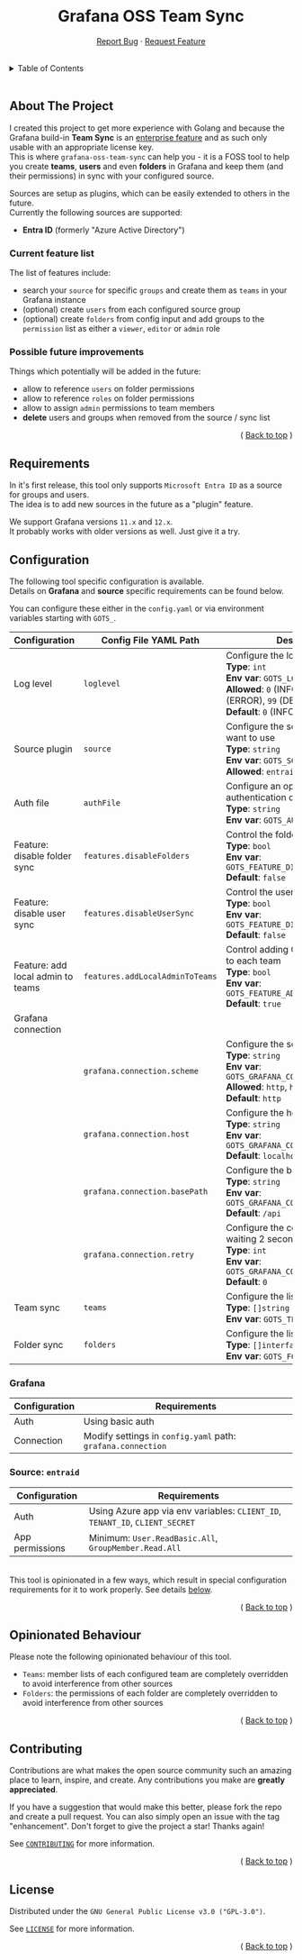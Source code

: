 <div id="top"></div>

<!-- PROJECT LOGO -->
<br />
<div align="center">
  <!--
  <a href="https://github.com/skuethe/grafana-oss-team-sync">
    <img src="images/logo.png" alt="Logo" width="80" height="80">
  </a>
  -->
  <h1 align="center"><strong>Grafana OSS Team Sync</strong></h1>
  <p align="center">
    <a href="https://github.com/skuethe/grafana-oss-team-sync/issues">Report Bug</a>
    ·
    <a href="https://github.com/skuethe/grafana-oss-team-sync/issues">Request Feature</a>
    <br/>
    <br/>

<!-- PROJECT SHIELDS -->
<!--
*** declarations on the bottom of this document
[![Contributors][contributors-shield]][contributors-url]
[![Forks][forks-shield]][forks-url]
[![Stargazers][stars-shield]][stars-url]
[![Issues][issues-shield]][issues-url]
[![MIT License][license-shield]][license-url]
-->

  </p>
</div>

<!-- TABLE OF CONTENTS -->
<details>
  <summary>Table of Contents</summary>
  &nbsp;
  <ul>
    <li><a href="#about-the-project">About The Project</a></li>
    <li><a href="#requirements">Requirements</a></li>
    <li><a href="#configuration">Configuration</a></li>
      <ul>
        <li><a href="#grafana">Grafana</a></li>
        <li><a href="#source-entraid">Source: EntraID</a></li>
      </ul>
    <li><a href="#opinionated-behaviour">Opinionated Behaviour</a></li>
    <li><a href="#contributing">Contributing</a></li>
    <li><a href="#license">License</a></li>
  </ul>
</details>
<br/>



<!-- ABOUT THE PROJECT -->
## About The Project

I created this project to get more experience with Golang and because the Grafana build-in **Team Sync** is an [enterprise feature][1] and as such only usable with an appropriate license key.  
This is where `grafana-oss-team-sync` can help you - it is a FOSS tool to help you create **teams**, **users** and even **folders** in Grafana and keep them (and their permissions) in sync with your configured source.  

Sources are setup as plugins, which can be easily extended to others in the future.  
Currently the following sources are supported:  
- **Entra ID** (formerly "Azure Active Directory")

### Current feature list

The list of features include:  

- search your `source` for specific `groups` and create them as `teams` in your Grafana instance
- (optional) create `users` from each configured source group
- (optional) create `folders` from config input and add groups to the `permission` list as either a `viewer`, `editor` or `admin` role

### Possible future improvements

Things which potentially will be added in the future:

- allow to reference `users` on folder permissions
- allow to reference `roles` on folder permissions
- allow to assign `admin` permissions to team members
- **delete** users and groups when removed from the source / sync list

<p align="right">( <a href="#top">Back to top</a> )</p>


<!-- Requirements -->
## Requirements

In it's first release, this tool only supports `Microsoft Entra ID` as a source for groups and users.  
The idea is to add new sources in the future as a "plugin" feature.

We support Grafana versions `11.x` and `12.x`.  
It probably works with older versions as well. Just give it a try.


<!-- Configuration -->
## Configuration

The following tool specific configuration is available.  
Details on **Grafana** and **source** specific requirements can be found below.

You can configure these either in the `config.yaml` or via environment variables starting with `GOTS_`.

| Configuration                     | Config File YAML Path           | Description |
|-----------------------------------|---------------------------------|-------------|
| Log level                         | `loglevel`                      | Configure the log level<br>**Type**: `int`<br>**Env var**: `GOTS_LOGLEVEL`<br>**Allowed**: `0` (INFO), `1` (WARN), `2` (ERROR), `99` (DEBUG)<br>**Default**: `0` (INFO) |
| Source plugin                     | `source`                        | Configure the source plugin you want to use<br>**Type**: `string`<br>**Env var**: `GOTS_SOURCE`<br>**Allowed**: `entraid` |
| Auth file                         | `authFile`                      | Configure an optional file to load authentication data from<br>**Type**: `string`<br>**Env var**: `GOTS_AUTHFILE` |
| Feature: disable folder sync      | `features.disableFolders`       | Control the folder sync feature<br>**Type**: `bool`<br>**Env var**: `GOTS_FEATURE_DISABLEFOLDERS`<br>**Default**: `false` |
| Feature: disable user sync        | `features.disableUserSync`      | Control the user sync feature<br>**Type**: `bool`<br>**Env var**: `GOTS_FEATURE_DISABLEUSERSYNC`<br>**Default**: `false` |
| Feature: add local admin to teams | `features.addLocalAdminToTeams` | Control adding Grafana local admin to each team<br>**Type**: `bool`<br>**Env var**: `GOTS_FEATURE_ADDLOCALADMINTOTEAMS`<br>**Default**: `true` |
| Grafana connection                |                                 | |
|                                   | `grafana.connection.scheme`     | Configure the scheme to use<br>**Type**: `string`<br>**Env var**: `GOTS_GRAFANA_CONNECTION_SCHEME`<br>**Allowed**: `http`, `https`<br>**Default**: `http` |
|                                   | `grafana.connection.host`       | Configure the host to use<br>**Type**: `string`<br>**Env var**: `GOTS_GRAFANA_CONNECTION_HOST`<br>**Default**: `localhost:3000` |
|                                   | `grafana.connection.basePath`   | Configure the base path to use<br>**Type**: `string`<br>**Env var**: `GOTS_GRAFANA_CONNECTION_BASEPATH`<br>**Default**: `/api` |
|                                   | `grafana.connection.retry`      | Configure the connection retry, waiting 2 seconds in between each<br>**Type**: `int`<br>**Env var**: `GOTS_GRAFANA_CONNECTION_RETRY`<br>**Default**: `0` |
| Team sync                         | `teams`                         | Configure the list of teams to sync<br>**Type**: `[]string`<br>**Env var**: `GOTS_TEAMS` |
| Folder sync                       | `folders`                       | Configure the list of folders to sync<br>**Type**: `[]interface`<br>**Env var**: `GOTS_FOLDERS` |

<!-- Configuration - Grafana -->
### Grafana

| Configuration | Requirements  |
|---------------|---------------|
| Auth          | Using basic auth |
| Connection    | Modify settings in `config.yaml` path: `grafana.connection` |


<!-- Configuration - entraid -->
### Source: `entraid`

| Configuration   | Requirements  |
|-----------------|---------------|
| Auth            | Using Azure app via env variables: `CLIENT_ID`, `TENANT_ID`, `CLIENT_SECRET` |
| App permissions | Minimum: `User.ReadBasic.All`, `GroupMember.Read.All` |


&nbsp;  
This tool is opinionated in a few ways, which result in special configuration requirements for it to work properly. See details [below](#opinionated-behaviour).

<p align="right">( <a href="#top">Back to top</a> )</p>


<!-- Opinionated Behaviour -->
## Opinionated Behaviour

Please note the following opinionated behaviour of this tool.

- `Teams`: member lists of each configured team are completely overridden to avoid interference from other sources
- `Folders`: the permissions of each folder are completely overridden to avoid interference from other sources

<p align="right">( <a href="#top">Back to top</a> )</p>


<!-- CONTRIBUTING -->
## Contributing

Contributions are what makes the open source community such an amazing place to learn, inspire, and create. Any contributions you make are **greatly appreciated**.

If you have a suggestion that would make this better, please fork the repo and create a pull request. You can also simply open an issue with the tag "enhancement".
Don't forget to give the project a star! Thanks again!

See [`CONTRIBUTING`](CONTRIBUTING.md) for more information.


<p align="right">( <a href="#top">Back to top</a> )</p>



<!-- LICENSE -->
## License

Distributed under the `GNU General Public License v3.0 ("GPL-3.0")`.

See [`LICENSE`](LICENSE.md) for more information.

<p align="right">( <a href="#top">Back to top</a> )</p>



<!-- MARKDOWN LINKS & IMAGES -->
<!-- https://www.markdownguide.org/basic-syntax/#reference-style-links -->

[1]: <https://grafana.com/docs/grafana/v12.0/introduction/grafana-enterprise/#team-sync> "Grafana Enterprise - Team Sync"
